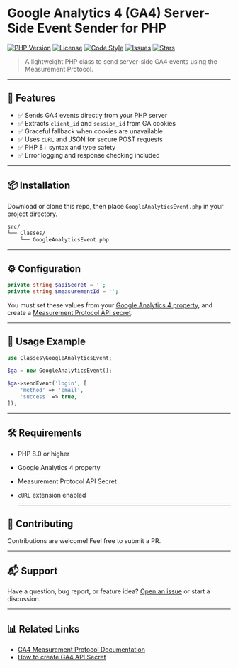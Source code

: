 # Google Analytics 4 (GA4) Server-Side Event Sender for PHP

[![PHP Version](https://img.shields.io/badge/php-%3E%3D8.0-8892BF.svg?logo=php&logoColor=white)](https://www.php.net/)
[![License](https://img.shields.io/github/license/barns101/GoogleAnalyticsEvent.svg)](LICENSE)
[![Code Style](https://img.shields.io/badge/code%20style-PSR--12-blue.svg)](https://www.php-fig.org/psr/psr-12/)
[![Issues](https://img.shields.io/github/issues/barns101/GoogleAnalyticsEvent)](https://github.com/barns101/GoogleAnalyticsEvent/issues)
[![Stars](https://img.shields.io/github/stars/barns101/GoogleAnalyticsEvent?style=social)](https://github.com/barns101/GoogleAnalyticsEvent)

> A lightweight PHP class to send server-side GA4 events using the Measurement Protocol.

---

## 🚀 Features

- ✅ Sends GA4 events directly from your PHP server
- ✅ Extracts `client_id` and `session_id` from GA cookies
- ✅ Graceful fallback when cookies are unavailable
- ✅ Uses `cURL` and JSON for secure POST requests
- ✅ PHP 8+ syntax and type safety
- ✅ Error logging and response checking included

---

## 📦 Installation

Download or clone this repo, then place `GoogleAnalyticsEvent.php` in your project directory.

```bash
src/
└── Classes/
    └── GoogleAnalyticsEvent.php
```

---

## ⚙️ Configuration

```php
private string $apiSecret = '';
private string $measurementId = '';
```

You must set these values from your [Google Analytics 4 property](https://support.google.com/analytics/answer/9304153?hl=en), and create a [Measurement Protocol API secret](https://support.google.com/analytics/answer/9267744?hl=en).

---

## 🧪 Usage Example

```php
use Classes\GoogleAnalyticsEvent;

$ga = new GoogleAnalyticsEvent();

$ga->sendEvent('login', [
    'method' => 'email',
    'success' => true,
]);
```

---

## 🛠 Requirements

- PHP 8.0 or higher
- Google Analytics 4 property
- Measurement Protocol API Secret
- `cURL` extension enabled

  ---

## 🤝 Contributing
Contributions are welcome! Feel free to submit a PR.

---

## 📬 Support
Have a question, bug report, or feature idea? [Open an issue](https://github.com/barns101/GoogleAnalyticsEvent/issues) or start a discussion.

---

## 📊 Related Links
- [GA4 Measurement Protocol Documentation](https://developers.google.com/analytics/devguides/collection/protocol/ga4)
- [How to create GA4 API Secret](https://support.google.com/analytics/answer/9267744?hl=en)
